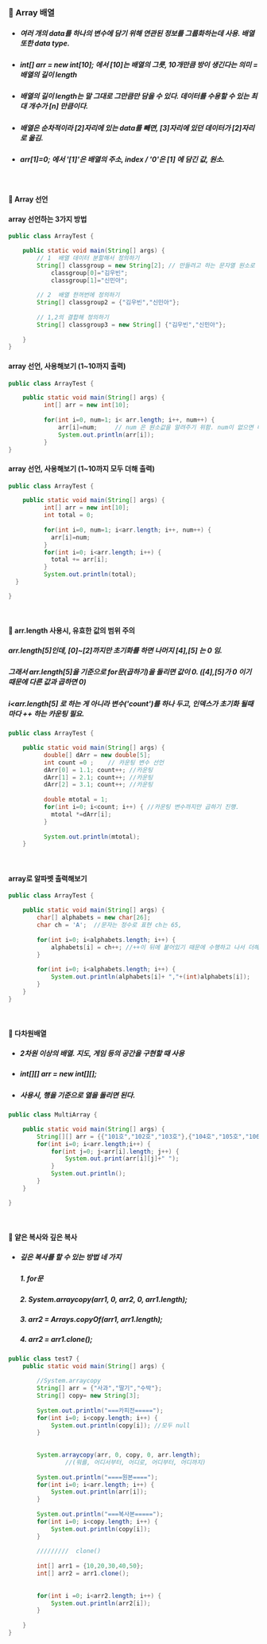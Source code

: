 ### :pushpin: Array 배열
* ##### 여러 개의 data를 하나의 변수에 담기 위해 연관된 정보를 그룹화하는데 사용. 배열 또한 data type.
* ##### int[] arr = new int[10]; 에서 [10]는 배열의 그릇, 10개만큼 방이 생긴다는 의미 = 배열의 길이 length
* ##### 배열의 길이 length는 말 그대로 그만큼만 담을 수 있다. 데이터를 수용할 수 있는 최대 개수가 [n] 만큼이다.
* ##### 배열은 순차적이라 [2]자리에 있는 data를 빼면, [3]자리에 있던 데이터가 [2]자리로 옮김. 
* ##### arr[1]=0; 에서 '[1]'은 배열의 주소, index / '0'은 [1] 에 담긴 값, 원소.    
  
     <br>
#### :round_pushpin:  Array 선언
#### array 선언하는 3가지 방법
```java
public class ArrayTest {

	public static void main(String[] args) {
		// 1  배열 데이터 분할해서 정의하기
		String[] classgroup = new String[2]; // 만들려고 하는 문자열 원소로 이루어진 새로운 배열은 2개의 원소로 구성된다. 
			classgroup[0]="김우빈";
			classgroup[1]="신민아";
			
		// 2  배열 한꺼번에 정의하기
		String[] classgroup2 = {"김우빈","신민아"};
		
		// 1,2의 결합해 정의하기
		String[] classgroup3 = new String[] {"김우빈","신민아"};
			
	}
}
```

   
#### array 선언, 사용해보기 (1~10까지 출력)  

```java
public class ArrayTest {

	public static void main(String[] args) {
		  int[] arr = new int[10];
		
		  for(int i=0, num=1; i< arr.length; i++, num++) {  
			  arr[i]=num;     // num 은 원소값을 알려주기 위함. num이 없으면 매번 0 출력. i가 init되기 때문. 
			  System.out.println(arr[i]);
		  }
}
```
#### array 선언, 사용해보기 (1~10까지 모두 더해 출력)

```java
public class ArrayTest {

	public static void main(String[] args) {
		  int[] arr = new int[10];
		  int total = 0;
		
		  for(int i=0, num=1; i<arr.length; i++, num++) {
		  	arr[i]=num;
		  }
		  for(int i=0; i<arr.length; i++) {
		  	total += arr[i];
		  }
		  System.out.println(total);
  }

}
```    
   <br> 
   
#### :round_pushpin:  arr.length 사용시, 유효한 값의 범위 주의
#####  arr.length[5]인데, [0]~[2]까지만 초기화를 하면 나머지 [4],[5] 는 0 임.    
#####  그래서 arr.length[5]을 기준으로 for문(곱하기)을 돌리면 값이 0. ([4],[5]가 0 이기 때문에 다른 값과 곱하면 0)
#####  i<arr.length[5] 로 하는 게 아니라 변수('count')를 하나 두고, 인덱스가 초기화 될때마다 ++ 하는 카운팅 필요. 
```java
public class ArrayTest {

	public static void main(String[] args) {
		  double[] dArr = new double[5];
		  int count =0 ;    // 카운팅 변수 선언 
		  dArr[0] = 1.1; count++; //카운팅
		  dArr[1] = 2.1; count++; //카운팅
		  dArr[2] = 3.1; count++; //카운팅
		
		  double mtotal = 1;
		  for(int i=0; i<count; i++) { //카운팅 변수까지만 곱하기 진행.  
		  	mtotal *=dArr[i];
		  }
      
		  System.out.println(mtotal);
	}
```   
   <br>
   
#### array로 알파벳 출력해보기   

```java
public class ArrayTest {

	public static void main(String[] args) {
		char[] alphabets = new char[26];
		char ch = 'A';  //문자는 정수로 표현 ch는 65, 
		
		for(int i=0; i<alphabets.length; i++) {
			alphabets[i] = ch++; //++이 뒤에 붙어있기 때문에 수행하고 나서 더해지게됨. 
		}
		
		for(int i=0; i<alphabets.length; i++) {
			System.out.println(alphabets[i]+ ","+(int)alphabets[i]);
		}
	}
}
```   
   <br>
   
#### :round_pushpin: 다차원배열
* ##### 2차원 이상의 배열. 지도, 게임 등의 공간을 구현할 때 사용
* ##### int[][] arr = new int[][];
* ##### 사용시, 행을 기준으로 열을 돌리면 된다. 

```java
public class MultiArray {

	public static void main(String[] args) {
		String[][] arr = {{"101호","102호","103호"},{"104호","105호","106호"}};
		for(int i=0; i<arr.length;i++) {
			for(int j=0; j<arr[i].length; j++) {
				System.out.print(arr[i][j]+" ");
			}
			System.out.println();
		}
	}

}
```   

<br>

#### :round_pushpin: 얕은 복사와 깊은 복사
* ##### 깊은 복사를 할 수 있는 방법 네 가지
  ##### 1. for문
  ##### 2. System.arraycopy(arr1, 0, arr2, 0, arr1.length);
  ##### 3. arr2 = Arrays.copyOf(arr1, arr1.length);
  ##### 4. arr2 = arr1.clone();
```java
public class test7 {
	public static void main(String[] args) {
	
		//System.arraycopy
		String[] arr = {"사과","딸기","수박"};
		String[] copy= new String[3];
		
		System.out.println("===카피전=====");
		for(int i=0; i<copy.length; i++) {
			System.out.println(copy[i]); //모두 null
		}
		
	
		System.arraycopy(arr, 0, copy, 0, arr.length);
				//(뭐를, 어디서부터, 어디로, 어디부터, 어디까지)
				
		System.out.println("====원본====");
		for(int i=0; i<arr.length; i++) { 
			System.out.println(arr[i]);
		}
		
		System.out.println("===복사본=====");
		for(int i=0; i<copy.length; i++) {
			System.out.println(copy[i]);
		}
		
		/////////  clone()
		
		int[] arr1 = {10,20,30,40,50};
		int[] arr2 = arr1.clone();
		
		
		for(int i =0; i<arr2.length; i++) {
			System.out.println(arr2[i]);
		}
		
	}
}
```
